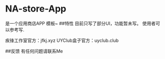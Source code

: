# NA-store-App
是一个应用商店APP 模板~
##特性
目前只写了部分UI，功能暂未写。
使用者可以参考写.

疾锋工作室官方：jfkj.xyz
UYClub盒子官方：uyclub.club

##反馈
有任何问题请联系Me

